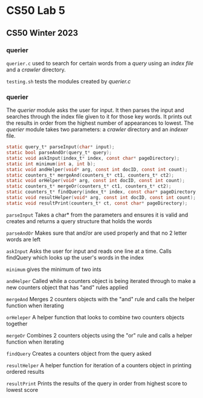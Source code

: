 # CS50 Lab 5
## CS50 Winter 2023

### querier

`querier.c` used to search for certain words from a _query_ using an _index file_ and a _crawler_ directory.

`testing.sh` tests the modules created by _querier.c_

### querier

The *querier* module asks the user for input. It then parses the input and searches through the index file given to it for those key words. It prints out the results in order from the highest number of appearances to lowest. The *querier* module takes two parameters: a _crawler_ directory and an _indexer_ file.

```c
static query_t* parseInput(char* input);
static bool parseAndOr(query_t* query);
static void askInput(index_t* index, const char* pageDirectory);
static int minimum(int a, int b);
static void andHelper(void* arg, const int docID, const int count);
static counters_t* mergeAnd(counters_t* ct1, counters_t* ct2);
static void orHelper(void* arg, const int docID, const int count);
static counters_t* mergeOr(counters_t* ct1, counters_t* ct2);
static counters_t* findQuery(index_t* index, const char* pageDirectory, query_t* query);
static void resultHelper(void* arg, const int docID, const int count);
static void resultPrint(counters_t* ct, const char* pageDirectory);
```

`parseInput` Takes a char* from the parameters and ensures it is valid and creates and returns a query structure that holds the words

`parseAndOr` Makes sure that and/or are used properly and that no 2 letter words are left

`askInput` Asks the user for input and reads one line at a time. Calls findQuery which looks up the user's words in the index

`minimum` gives the minimum of two ints

`andHelper` Called while a counters object is being iterated through to make a new counters object that has "and" rules applied

`mergeAnd` Merges 2 counters objects with the "and" rule and calls the helper function when iterating

`orHeleper` A helper function that looks to combine two counters objects together

`mergeOr` Combines 2 counters objects using the "or" rule and calls a helper function when iterating

`findQuery` Creates a counters object from the query asked

`resultHelper` A helper function for iteration of a counters object in printing ordered results

`resultPrint` Prints the results of the query in order from highest score to lowest score